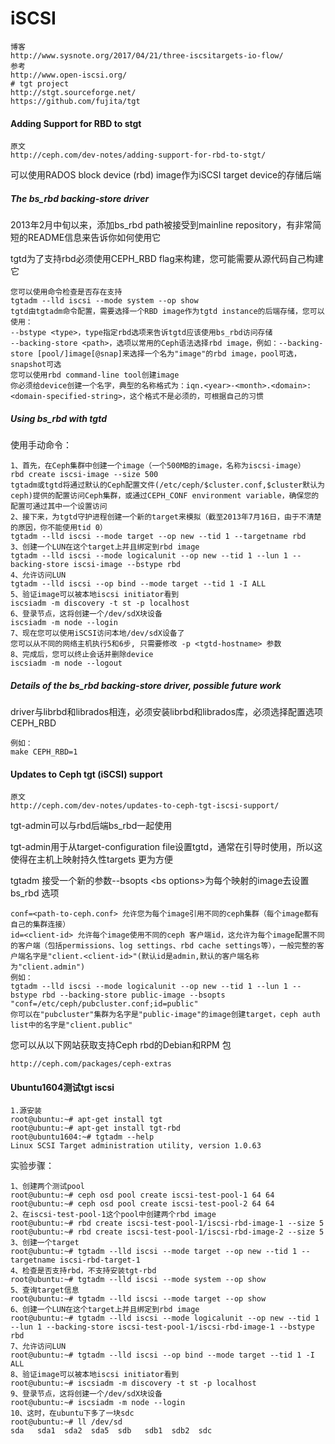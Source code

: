 # iSCSI

```
博客
http://www.sysnote.org/2017/04/21/three-iscsitargets-io-flow/
参考
http://www.open-iscsi.org/
# tgt project
http://stgt.sourceforge.net/
https://github.com/fujita/tgt
```

#### Adding Support for RBD to stgt

```
原文
http://ceph.com/dev-notes/adding-support-for-rbd-to-stgt/
```

可以使用RADOS block device \(rbd\) image作为iSCSI target device的存储后端

##### The bs\_rbd backing-store driver

2013年2月中旬以来，添加bs\_rbd path被接受到mainline repository，有非常简短的README信息来告诉你如何使用它

tgtd为了支持rbd必须使用CEPH\_RBD flag来构建，您可能需要从源代码自己构建它

```
您可以使用命令检查是否存在支持
tgtadm --lld iscsi --mode system --op show
tgtd由tgtadm命令配置，需要选择一个RBD image作为tgtd instance的后端存储，您可以使用：
--bstype <type>，type指定rbd选项来告诉tgtd应该使用bs_rbd访问存储
--backing-store <path>，选项以常用的Ceph语法选择rbd image，例如：--backing-store [pool/]image[@snap]来选择一个名为"image"的rbd image，pool可选，snapshot可选
您可以使用rbd command-line tool创建image
你必须给device创建一个名字，典型的名称格式为：iqn.<year>-<month>.<domain>:<domain-specified-string>，这个格式不是必须的，可根据自己的习惯
```

##### Using bs\_rbd with tgtd

使用手动命令：

```
1、首先，在Ceph集群中创建一个image（一个500MB的image，名称为iscsi-image）
rbd create iscsi-image --size 500
tgtadm或tgtd将通过默认的Ceph配置文件(/etc/ceph/$cluster.conf,$cluster默认为ceph)提供的配置访问Ceph集群，或通过CEPH_CONF environment variable，确保您的配置可通过其中一个设置访问
2、接下来，为tgtd守护进程创建一个新的target来模拟（截至2013年7月16日，由于不清楚的原因，你不能使用tid 0）
tgtadm --lld iscsi --mode target --op new --tid 1 --targetname rbd
3、创建一个LUN在这个target上并且绑定到rbd image
tgtadm --lld iscsi --mode logicalunit --op new --tid 1 --lun 1 --backing-store iscsi-image --bstype rbd
4、允许访问LUN
tgtadm --lld iscsi --op bind --mode target --tid 1 -I ALL
5、验证image可以被本地iscsi initiator看到
iscsiadm -m discovery -t st -p localhost
6、登录节点，这将创建一个/dev/sdX块设备
iscsiadm -m node --login
7、现在您可以使用iSCSI访问本地/dev/sdX设备了
您可以从不同的网络主机执行5和6步, 只需要修改 -p <tgtd-hostname> 参数
8、完成后，您可以终止会话并删除device
iscsiadm -m node --logout
```

##### Details of the bs\_rbd backing-store driver, possible future work

driver与librbd和librados相连，必须安装librbd和librados库，必须选择配置选项CEPH\_RBD

```
例如：
make CEPH_RBD=1
```

#### Updates to Ceph tgt \(iSCSI\) support

```
原文
http://ceph.com/dev-notes/updates-to-ceph-tgt-iscsi-support/
```

tgt-admin可以与rbd后端bs\_rbd一起使用

tgt-admin用于从target-configuration file设置tgtd，通常在引导时使用，所以这使得在主机上映射持久性targets 更为方便

tgtadm 接受一个新的参数--bsopts &lt;bs options&gt;为每个映射的image去设置bs\_rbd 选项

```
conf=<path-to-ceph.conf> 允许您为每个image引用不同的ceph集群（每个image都有自己的集群连接）
id=<client-id> 允许每个image使用不同的ceph 客户端id，这允许为每个image配置不同的客户端（包括permissions、log settings、rbd cache settings等），一般完整的客户端名字是"client.<client-id>"(默认id是admin,默认的客户端名称为"client.admin")
例如：
tgtadm --lld iscsi --mode logicalunit --op new --tid 1 --lun 1 --bstype rbd --backing-store public-image --bsopts "conf=/etc/ceph/pubcluster.conf;id=public"
你可以在"pubcluster"集群为名字是"public-image"的image创建target，ceph auth list中的名字是"client.public"
```

您可以从以下网站获取支持Ceph rbd的Debian和RPM 包

```
http://ceph.com/packages/ceph-extras
```

#### Ubuntu1604测试tgt iscsi

```
1.源安装
root@ubuntu:~# apt-get install tgt
root@ubuntu:~# apt-get install tgt-rbd 
root@ubuntu1604:~# tgtadm --help
Linux SCSI Target administration utility, version 1.0.63
```

实验步骤：

```
1、创建两个测试pool
root@ubuntu:~# ceph osd pool create iscsi-test-pool-1 64 64
root@ubuntu:~# ceph osd pool create iscsi-test-pool-2 64 64
2、在iscsi-test-pool-1这个pool中创建两个rbd image
root@ubuntu:~# rbd create iscsi-test-pool-1/iscsi-rbd-image-1 --size 5
root@ubuntu:~# rbd create iscsi-test-pool-1/iscsi-rbd-image-2 --size 5
3、创建一个target
root@ubuntu:~# tgtadm --lld iscsi --mode target --op new --tid 1 --targetname iscsi-rbd-target-1
4、检查是否支持rbd，不支持安装tgt-rbd
root@ubuntu:~# tgtadm --lld iscsi --mode system --op show
5、查询target信息
root@ubuntu:~# tgtadm --lld iscsi --mode target --op show
6、创建一个LUN在这个target上并且绑定到rbd image
root@ubuntu:~# tgtadm --lld iscsi --mode logicalunit --op new --tid 1 --lun 1 --backing-store iscsi-test-pool-1/iscsi-rbd-image-1 --bstype rbd
7、允许访问LUN
root@ubuntu:~# tgtadm --lld iscsi --op bind --mode target --tid 1 -I ALL
8、验证image可以被本地iscsi initiator看到
root@ubuntu:~# iscsiadm -m discovery -t st -p localhost
9、登录节点，这将创建一个/dev/sdX块设备
root@ubuntu:~# iscsiadm -m node --login
10、这时，在ubuntu下多了一块sdc
root@ubuntu:~# ll /dev/sd
sda   sda1  sda2  sda5  sdb   sdb1  sdb2  sdc
```



